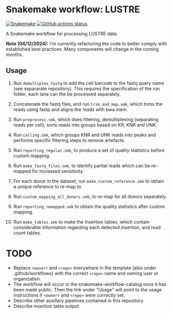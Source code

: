 # Snakemake workflow: LUSTRE

[![Snakemake](https://img.shields.io/badge/snakemake-≥6.3.0-brightgreen.svg)](https://snakemake.github.io)
[![GitHub actions status](https://github.com/<owner>/<repo>/workflows/Tests/badge.svg?branch=main)](https://github.com/<owner>/<repo>/actions?query=branch%3Amain+workflow%3ATests)

A Snakemake workflow for processing LUSTRE data.

**Note (04/12/2024):** I'm currently refactoring the code to better comply with established best practices. Many components will change in the coming months.


## Usage

1. Run `demultiplex_fastq` to add the cell barcode to the fastq query name (see separarate repository). This requires the specification of the run folder, each lane can the be processed separately.

2. Concatenate the fastq files, and run `trim_and_map.smk`, which trims the reads using fastp and aligns the reads with bwa mem.

3. Run `preprocess.smk`, which does filtering, demultiplexing (separating reads per cell), sorts reads into groups based on KR, KNR and UNK.

4. Run `calling.smk`, which groups KNR and UNK reads into peaks and performs specific filtering steps to remove artefacts.

5. Run `reporting_regular.smk`, to produce a set of quality statistics before custom mapping.

6. Run `make_fastq_files.smk`, to identify partial reads which can be re-mapped for increased sensitivity.

7. For each donor in the dataset, run `make_custom_reference.smk` to obtain a unique reference to re-map to.

8. Run `custom_mapping_all_donors.smk`, to re-map for all donors separately.

9. Run `reporting_remapped.smk` to obtain the quality statistics after custom mapping.

10. Run `make_tables.smk` to make the insertion tables, which contain considerable information regarding each detected insertion, and read count tables.

# TODO

* Replace `<owner>` and `<repo>` everywhere in the template (also under .github/workflows) with the correct `<repo>` name and owning user or organization.
* The workflow will occur in the snakemake-workflow-catalog once it has been made public. Then the link under "Usage" will point to the usage instructions if `<owner>` and `<repo>` were correctly set.
* Describe other auxillary pipelines contained in this repository.
* Describe insertion table output.
